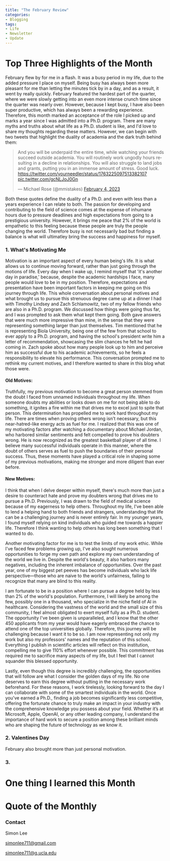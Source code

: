 ```yaml
---
title: "The February Review"
categories:
- Blogging
tags:
- Life
- Newsletter
- Update
---
```


# Top Three Highlights of the Month

February flew by for me in a flash. It was a busy period in my life, due to the added pressure I place on myself. Being busy has always been more pleasant for me than letting the minutes tick by in a day, and as a result, it went by really quickly. February featured the hardest part of the quarter, where we were slowly getting into an even more intense crunch time since the quarter was nearly over. However, because I kept busy, I have also been super productive, which has always been a rewarding experience. Therefore, this month marked an acceptance of the role I picked up and marks a year since I was admitted into a Ph.D. program. There are many myths and truths about what life as a Ph.D. student is like, and I'd love to share my thoughts regarding these matters. However, we can begin with two tweets that highlight the duality of academia and the dark truth behind them:


<blockquote class="twitter-tweet" data-lang="en"><p lang="en" dir="ltr">And you will be underpaid the entire time, while watching your friends succeed outside academia. 
You will routinely work ungodly hours resulting in a decline in relationships.
You will also struggle to land jobs and grants, putting you in an immense amount of stress.
Good luck. <a href="https://twitter.com/yourneedler/status/1763225097513382107">https://twitter.com/yourneedler/status/1763225097513382107</a> <a href="https://t.co/gcNLJoJ0Gn">pic.twitter.com/gcNLJoJ0Gn</a></p>&mdash; Michael Rose (@mmistakes) <a href="https://twitter.com/yourneedler/status/1763225097513382107">February 4, 2023</a></blockquote>
<script async src="//platform.twitter.com/widgets.js" charset="utf-8"></script>

Both these quotes define the duality of a Ph.D. and even with less than a years experience I can relate to both. The passion for developing and contributing to the field of science comes at the expense of inhumane hours due to pressure deadlines and high expectations from going to a prestigious university. However, it brings me peace that 2% of the world is empathetic to this feeling because these people are truly the people changing the world. Therefore busy is not necessarily bad but finding a balance is what will ultimatley bring the success and happiness for myself.

### 1. What's Motivating Me

Motivation is an important aspect of every human being's life. It is what allows us to continue moving forward, rather than just going through the motions of life. Every day when I wake up, I remind myself that 'it's another day in paradise,' because, despite the academic hardships I face, many people would love to be in my position. Therefore, expectations and presentation have been important factors in keeping me going on this journey through life. This whole conversation about personal motives and what brought us to pursue this strenuous degree came up at a dinner I had with Timothy Lindsey and Zach Schlamowitz, two of my fellow friends who are also in a Ph.D. program. We discussed how things were going thus far, and I was prompted to ask them what kept them going. Both gave answers that were much more impressive than mine, in the sense that they were representing something larger than just themselves. Tim mentioned that he is representing Biola University, being one of the few from that school to ever apply to a Ph.D. program, and having the school's president write him a letter of recommendation, showcasing the slim chances he felt he had coming in. Zach spoke about how many people look up to him and perceive him as successful due to his academic achievements, so he feels a responsibility to elevate his performance. This conversation prompted me to rethink my current motives, and I therefore wanted to share in this blog what those were.

#### Old Motives:

Truthfully, my previous motivation to become a great person stemmed from the doubt I faced from unnamed individuals throughout my life. When someone doubts my abilities or looks down on me for not being able to do something, it ignites a fire within me that drives me to excel just to spite that person. This determination has propelled me to work hard throughout my life. There are times when proving others wrong isn't necessary, but this near-hatred-like energy acts as fuel for me. I realized that this was one of my motivating factors after watching a documentary about Michael Jordan, who harbored similar sentiments and felt compelled to prove his doubters wrong. He is now recognized as the greatest basketball player of all time. I believe many successful individuals operate in this manner, where the doubt of others serves as fuel to push the boundaries of their personal success. Thus, these moments have played a critical role in shaping some of my previous motivations, making me stronger and more diligent than ever before.


#### New Motives:

I think that when I delve deeper within myself, there's much more than just a desire to counteract hate and prove my doubters wrong that drives me to pursue a Ph.D. Previously, I was drawn to the field of medical science because of my eagerness to help others. Throughout my life, I've been able to lend a helping hand to both friends and strangers, understanding that life can be a challenging journey and is never entirely fair. In my younger years, I found myself relying on kind individuals who guided me towards a happier life. Therefore I think wanting to help others has long been something that I wanted to do.

Another motivating factor for me is to test the limits of my work ethic. While I've faced few problems growing up, I've also sought numerous opportunities to forge my own path and explore my own understanding of the world we live in. Despite the world's beauty, it also harbors many negatives, including the inherent imbalance of opportunities. Over the past year, one of my biggest pet peeves has become individuals who lack life perspective—those who are naive to the world's unfairness, failing to recognize that many are blind to this reality.

I am fortunate to be in a position where I can pursue a degree held by less than 2% of the world's population. Furthermore, I will likely be among the few, possibly one in a thousand, who specialize in the niche field of AI in healthcare. Considering the vastness of the world and the small size of this community, I feel almost obligated to exert myself fully as a Ph.D. student. The opportunity I've been given is unparalleled, and I know that the other 450 applicants from my year would have eagerly embraced the chance to attend one of the top universities globally. Therefore, this journey will be challenging because I want it to be so. I am now representing not only my work but also my professors' names and the reputation of this school. Everything I publish in scientific articles will reflect on this institution, compelling me to give 110% effort whenever possible. This commitment has required me to sacrifice many aspects of my life, but I feel that I cannot squander this blessed opportunity.

Lastly, even though this degree is incredibly challenging, the opportunities that will follow are what I consider the golden days of my life. No one deserves to earn this degree without putting in the necessary work beforehand. For these reasons, I work tirelessly, looking forward to the day I can collaborate with some of the smartest individuals in the world. Once you've earned a Ph.D., finding a job becomes significantly less competitive, offering the fortunate chance to truly make an impact in your industry with the comprehensive knowledge you possess about your field. Whether it’s at Microsoft, Apple, OpenAI, or any other leading company, I understand the importance of hard work to secure a position among these brilliant minds who are shaping the future of technology as we know it.

### 2. Valentines Day

February also brought more than just personal motivation.

### 3.

# One thing I learned this Month


# Quote of the Monthly 


### Contact

Simon Lee

simonlee711@gmail.com

simonlee711@g.ucla.edu